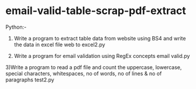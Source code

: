 # email-valid-table-scrap-pdf-extract
Python:-

1) Write a program to extract table data from website using BS4 and write the data in excel file
web to excel2.py

2) Write a program for email validation using RegEx concepts
email valid.py

3)Write a program to read a pdf file and count the uppercase, lowercase, special characters, whitespaces, no of words, no of lines & no of paragraphs
test2.py
